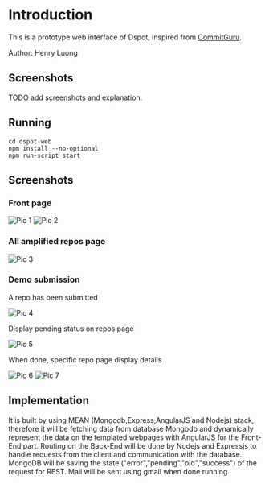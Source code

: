 # Introduction

This is a prototype web interface of Dspot, inspired from [CommitGuru](http://commit.guru/).

Author: Henry Luong

## Screenshots

TODO add screenshots and explanation.

## Running

```
cd dspot-web
npm install --no-optional
npm run-script start
```

## Screenshots

### Front page
![Pic 1](https://github.com/Tailp/dspot/blob/web/dspot-web/screenshots/pic1.png)
![Pic 2](https://github.com/Tailp/dspot/blob/web/dspot-web/screenshots/pic2.png)
### All amplified repos page
![Pic 3](https://github.com/Tailp/dspot/blob/web/dspot-web/screenshots/pic3.png)
### Demo submission

A repo has been submitted

![Pic 4](https://github.com/Tailp/dspot/blob/web/dspot-web/screenshots/pic4.png)

Display pending status on repos page

![Pic 5](https://github.com/Tailp/dspot/blob/web/dspot-web/screenshots/pic5.png)

When done, specific repo page display details

![Pic 6](https://github.com/Tailp/dspot/blob/web/dspot-web/screenshots/pic6.png)
![Pic 7](https://github.com/Tailp/dspot/blob/web/dspot-web/screenshots/pic7.png)

## Implementation

It is built by using MEAN (Mongodb,Express,AngularJS and Nodejs) stack, therefore it will be fetching data from database Mongodb and dynamically represent the data on the templated webpages with AngularJS for the Front-End part. Routing on the Back-End will be done by Nodejs and Expressjs to handle requests from the client and communication with the database.
MongoDB will be saving the state ("error","pending","old","success") of the request for REST. Mail will be sent using gmail when done running.

